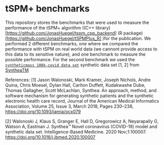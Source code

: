 # tSPM+ benchmarks 
This repository stores the benchmarks that were used to measure the performance of the tSPM+ algorithm ((C++ library) [https://github.com/JonasHuegel/tspm_cpp_backend] (R package)[https://github.com/JonasHuegel/tSPMPlus_R] )for the publication.
We performed 2 different benchmarks, one where we compared the performance with tSPM on real world data (we cannont provide access to this data to its sensitive nature), and one benchmark to measure the possible performance.
For the second benchmark we used the [`syntheticmass 100k-covid data set`](https://synthea.mitre.org/downloads) synthetic data set [1, 2] from [SyntheaTM](https://synthetichealth.github.io/synthea/)


References:
[1] Jason Walonoski, Mark Kramer, Joseph Nichols, Andre Quina, Chris Moesel, Dylan Hall, Carlton Duffett, Kudakwashe Dube, Thomas Gallagher, Scott McLachlan, Synthea: An approach, method, and software mechanism for generating synthetic patients and the synthetic electronic health care record, Journal of the American Medical Informatics Association, Volume 25, Issue 3, March 2018, Pages 230–238, https://doi.org/10.1093/jamia/ocx079

[2] Walonoski J, Klaus S, Granger E, Hall D, Gregorowicz A, Neyarapally G, Watson A, Eastman J. Synthea™ Novel coronavirus (COVID-19) model and synthetic data set. Intelligence-Based Medicine. 2020 Nov;1:100007. https://doi.org/10.1016/j.ibmed.2020.100007 